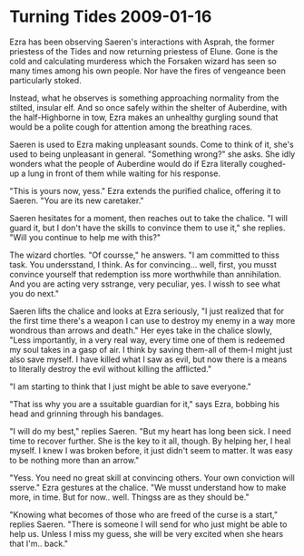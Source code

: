 <!-- TITLE: Turning Tides 2009-01-16 -->
<!-- SUBTITLE: A game log for Turning Tides -->

# Turning Tides 2009-01-16

Ezra has been observing Saeren's interactions with Asprah, the former priestess of the Tides and now returning priestess of Elune. Gone is the cold and calculating murderess which the Forsaken wizard has seen so many times among his own people. Nor have the fires of vengeance been particularly stoked.

Instead, what he observes is something approaching normality from the stilted, insular elf. And so once safely within the shelter of Auberdine, with the half-Highborne in tow, Ezra makes an unhealthy gurgling sound that would be a polite cough for attention among the breathing races.

Saeren is used to Ezra making unpleasant sounds. Come to think of it, she's used to being unpleasant in general. "Something wrong?" she asks. She idly wonders what the people of Auberdine would do if Ezra literally coughed-up a lung in front of them while waiting for his response.

"This is yours now, yess." Ezra extends the purified chalice, offering it to Saeren. "You are its new caretaker."

Saeren hesitates for a moment, then reaches out to take the chalice. "I will guard it, but I don't have the skills to convince them to use it," she replies. "Will you continue to help me with this?"

The wizard chortles. "Of coursse," he answers. "I am committed to thiss task. You undersstand, I think. As for convincing... well, first, you musst convince yourself that redemption iss more worthwhile than annihilation. And you are acting very sstrange, very peculiar, yes. I wissh to see what you do next."

Saeren lifts the chalice and looks at Ezra seriously, "I just realized that for the first time there's a weapon I can use to destroy my enemy in a way more wondrous than arrows and death." Her eyes take in the chalice slowly, "Less importantly, in a very real way, every time one of them is redeemed my soul takes in a gasp of air. I think by saving them-all of them-I might just also save myself. I have killed what I saw as evil, but now there is a means to literally destroy the evil without killing the afflicted."

"I am starting to think that I just might be able to save everyone."

"That iss why you are a ssuitable guardian for it," says Ezra, bobbing his head and grinning through his bandages.

"I will do my best," replies Saeren. "But my heart has long been sick. I need time to recover further. She is the key to it all, though. By helping her, I heal myself. I knew I was broken before, it just didn't seem to matter. It was easy to be nothing more than an arrow."

"Yess. You need no great skill at convincing others. Your own conviction will sserve." Ezra gestures at the chalice. "We musst understand how to make more, in time. But for now.. well. Thingss are as they should be."

"Knowing what becomes of those who are freed of the curse is a start," replies Saeren. "There is someone I will send for who just might be able to help us. Unless I miss my guess, she will be very excited when she hears that I'm.. back."